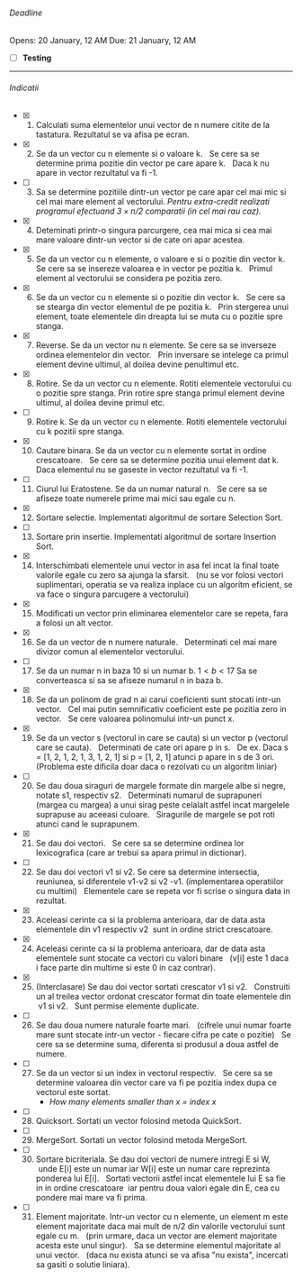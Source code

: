 ###### Deadline
Opens: 20 January, 12 AM
Due: 21 January, 12 AM

- [ ] **Testing**


---

###### Indicatii

- [x] 1. Calculati suma elementelor unui vector de n numere citite de la tastatura.
      Rezultatul se va afisa pe ecran.  

- [x] 2. Se da un vector cu n elemente si o valoare k.  
      Se cere sa se determine prima pozitie din vector pe care apare k.  
      Daca k nu apare in vector rezultatul va fi -1.

- [ ] 3. Sa se determine pozitiile dintr-un vector pe care apar cel mai mic si cel mai mare element al vectorului. 
      *Pentru extra-credit realizati programul efectuand $3 \times n / 2$ comparatii (in cel mai rau caz).*

- [x] 4. Deteminati printr-o singura parcurgere, cea mai mica si cea mai mare valoare dintr-un vector si de cate ori apar acestea.  

- [x] 5. Se da un vector cu n elemente, o valoare e si o pozitie din vector k.  
      Se cere sa se insereze valoarea e in vector pe pozitia k.  
      Primul element al vectorului se considera pe pozitia zero.  
    
- [x] 6. Se da un vector cu n elemente si o pozitie din vector k.  
      Se cere sa se stearga din vector elementul de pe pozitia k.  
      Prin stergerea unui element, toate elementele din dreapta lui se muta cu o pozitie spre stanga.  

- [x] 7. Reverse.
      Se da un vector nu n elemente.
      Se cere sa se inverseze ordinea elementelor din vector.  
      Prin inversare se intelege ca primul element devine ultimul, al doilea devine penultimul etc.  

- [x] 8. Rotire. 
      Se da un vector cu n elemente. Rotiti elementele vectorului cu o pozitie spre stanga. 
      Prin rotire spre stanga primul element devine ultimul, al doilea devine primul etc.  

- [ ] 9. Rotire k. Se da un vector cu n elemente. Rotiti elementele vectorului cu k pozitii spre stanga.  

- [x]  10. Cautare binara. Se da un vector cu n elemente sortat in ordine crescatoare.  
      Se cere sa se determine pozitia unui element dat k.  
      Daca elementul nu se gaseste in vector rezultatul va fi -1.

- [ ]  11. Ciurul lui Eratostene.
      Se da un numar natural n.  
      Se cere sa se afiseze toate numerele prime mai mici sau egale cu n.

- [x]  12. Sortare selectie.
      Implementati algoritmul de sortare Selection Sort.  

- [ ]  13. Sortare prin insertie.
      Implementati algoritmul de sortare Insertion Sort.  

- [x] 14. Interschimbati elementele unui vector in asa fel incat la final toate valorile egale cu zero sa ajunga la sfarsit.  
      (nu se vor folosi vectori suplimentari, operatia se va realiza inplace cu un algoritm eficient, se va face o singura parcugere a vectorului)

- [x] 15. Modificati un vector prin eliminarea elementelor care se repeta, fara a folosi un alt vector. 

- [x]  16. Se da un vector de n numere naturale.  
      Determinati cel mai mare divizor comun al elementelor vectorului.

- [ ] 17. Se da un numar n in baza 10 si un numar b. $1 < b < 17$
      Sa se converteasca si sa se afiseze numarul n in baza b.  

- [x] 18. Se da un polinom de grad n ai carui coeficienti sunt stocati intr-un vector.  
      Cel mai putin semnificativ coeficient este pe pozitia zero in vector.  
      Se cere valoarea polinomului intr-un punct x.  

- [x] 19. Se da un vector s (vectorul in care se cauta) si un vector p (vectorul care se cauta).  
      Determinati de cate ori apare p in s.  
      De ex. Daca s = [1, 2, 1, 2, 1, 3, 1, 2, 1] si p = [1, 2, 1] atunci p apare in s de 3 ori.  
      (Problema este dificila doar daca o rezolvati cu un algoritm liniar)

- [ ] 20. Se dau doua siraguri de margele formate din margele albe si negre, notate s1, respectiv s2.  
      Determinati numarul de suprapuneri (margea cu margea) a unui sirag peste celalalt astfel incat margelele suprapuse au aceeasi culoare.  
      Siragurile de margele se pot roti atunci cand le suprapunem.  

- [x] 21. Se dau doi vectori.  
      Se cere sa se determine ordinea lor lexicografica (care ar trebui sa apara primul in dictionar).  

- [ ] 22. Se dau doi vectori v1 si v2. 
      Se cere sa determine intersectia, reuniunea, si diferentele v1-v2 si v2 -v1. (implementarea operatiilor cu multimi)  
      Elementele care se repeta vor fi scrise o singura data in rezultat.  

- [x] 23. Aceleasi cerinte ca si la problema anterioara, dar de data asta elementele din v1 respectiv v2  sunt in ordine strict crescatoare.  

- [x] 24. Aceleasi cerinte ca si la problema anterioara, dar de data asta elementele sunt stocate ca vectori cu valori binare  
      (v[i] este 1 daca i face parte din multime si este 0 in caz contrar).  

- [x] 25. (Interclasare) Se dau doi vector sortati crescator v1 si v2.  
      Construiti un al treilea vector ordonat crescator format din toate elementele din  v1 si v2.  
      Sunt permise elemente duplicate.  

- [ ] 26. Se dau doua numere naturale foarte mari.  
      (cifrele unui numar foarte mare sunt stocate intr-un vector - fiecare cifra pe cate o pozitie)  
      Se cere sa se determine suma, diferenta si produsul a doua astfel de numere.  

- [ ] 27. Se da un vector si un index in vectorul respectiv.  
      Se cere sa se determine valoarea din vector care va fi pe pozitia index dupa ce vectorul este sortat.  
      - *How many elements smaller than x = index x*  

- [ ] 28. Quicksort. 
      Sortati un vector folosind metoda QuickSort.  

- [ ] 29. MergeSort. 
      Sortati un vector folosind metoda MergeSort.  

- [ ] 30. Sortare bicriteriala. 
      Se dau doi vectori de numere intregi E si W,  unde E[i] este un numar iar W[i] este un numar care reprezinta ponderea lui E[i].  
      Sortati vectorii astfel incat elementele lui E sa fie in in ordine crescatoare  iar pentru doua valori egale din E, cea cu pondere mai mare va fi prima.  

- [ ] 31. Element majoritate.
       Intr-un vector cu n elemente, un element m este element majoritate daca mai mult de n/2 din valorile vectorului sunt egale cu m.  
       (prin urmare, daca un vector are element majoritate acesta este unul singur).  
       Sa se determine elementul majoritate al unui vector.  
       (daca nu exista atunci se va afisa "nu exista", incercati sa gasiti o solutie liniara).